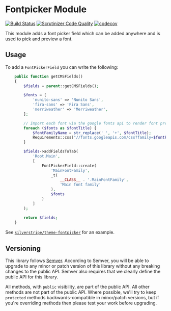 # Fontpicker Module

[![Build Status](https://travis-ci.org/silverstripe/silverstripe-fontpicker.svg?branch=master)](https://travis-ci.org/silverstripe/silverstripe-fontpicker)
[![Scrutinizer Code Quality](https://scrutinizer-ci.com/g/silverstripe/silverstripe-fontpicker/badges/quality-score.png?b=master)](https://scrutinizer-ci.com/g/silverstripe/silverstripe-fontpicker/?branch=master)
[![codecov](https://codecov.io/gh/silverstripe/silverstripe-fontpicker/branch/master/graph/badge.svg)](https://codecov.io/gh/silverstripe/silverstripe-fontpicker)

This module adds a font picker field which can be added anywhere and is used to pick and preview a font.

## Usage

To add a `FontPickerField` you can write the following:

```php
    public function getCMSFields()
    {
        $fields = parent::getCMSFields();

        $fonts = [
            'nunito-sans' => 'Nunito Sans',
            'fira-sans' => 'Fira Sans',
            'merriweather' => 'Merriweather',
        ];

        // Import each font via the google fonts api to render font preview
        foreach ($fonts as $fontTitle) {
            $fontFamilyName = str_replace(' ', '+', $fontTitle);
            Requirements::css("//fonts.googleapis.com/css?family=$fontFamilyName");
        }

        $fields->addFieldsToTab(
            'Root.Main',
            [
                FontPickerField::create(
                    'MainFontFamily',
                    _t(
                        __CLASS__ . '.MainFontFamily',
                        'Main font family'
                    ),
                    $fonts
                )
            ]
        );
        
        return $fields;
    }
```

See [`silverstripe/theme-fontpicker`](https://github.com/silverstripe/silverstripe-theme-fontpicker) for an example.

## Versioning

This library follows [Semver](http://semver.org). According to Semver, you will be able to upgrade to any minor or patch version of this library without any breaking changes to the public API. Semver also requires that we clearly define the public API for this library.

All methods, with `public` visibility, are part of the public API. All other methods are not part of the public API. Where possible, we'll try to keep `protected` methods backwards-compatible in minor/patch versions, but if you're overriding methods then please test your work before upgrading.
